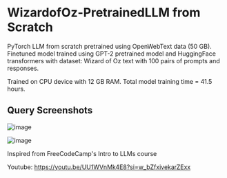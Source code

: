 # WizardofOz-PretrainedLLM from Scratch

PyTorch LLM from scratch pretrained using OpenWebText data (50 GB). Finetuned model trained using GPT-2 pretrained model and HuggingFace transformers with dataset: Wizard of Oz text with 100 pairs of prompts and responses. 

Trained on CPU device with 12 GB RAM. Total model training time = 41.5 hours.

## Query Screenshots

![image](https://github.com/ksharma200/WizardofOz-PretrainedLLM/assets/156555405/fb72f2fd-245e-4c6a-8f92-b4ecbd9f2954)

![image](https://github.com/ksharma200/WizardofOz-PretrainedLLM/assets/156555405/e83412df-3cba-4f83-af30-85de9bfe9cb1)


Inspired from FreeCodeCamp's Intro to LLMs course

Youtube: https://youtu.be/UU1WVnMk4E8?si=w_bZfxivekarZExx

